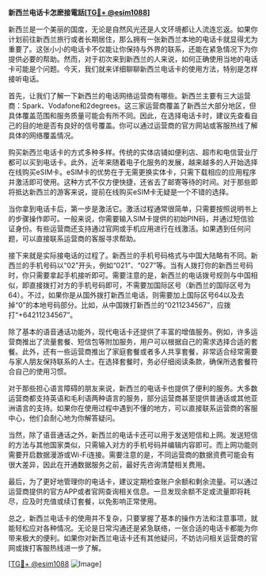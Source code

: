 **新西兰电话卡怎麽接電話[[TG💪+ @esim1088](https://t.me/s/esim1088)]**

新西兰是一个美丽的国度，无论是自然风光还是人文环境都让人流连忘返。如果你计划前往新西兰旅行或者长期居住，那么拥有一张新西兰本地的电话卡就显得尤为重要了。这张小小的电话卡不仅能让你保持与外界的联系，还能在紧急情况下为你提供必要的帮助。然而，对于初次来到新西兰的人来说，如何正确使用当地的电话卡可能是个问题。今天，我们就来详细聊聊新西兰电话卡的使用方法，特别是怎样接听电话。

首先，让我们了解一下新西兰的电话网络运营商有哪些。新西兰主要有三大运营商：Spark、Vodafone和2degrees。这三家运营商覆盖了新西兰大部分地区，但具体覆盖范围和服务质量可能会有所不同。因此，在选择电话卡时，建议先查看自己的目的地是否有良好的信号覆盖。你可以通过运营商的官方网站或客服热线了解具体的网络覆盖情况。

购买新西兰电话卡的方式多种多样。传统的实体店铺如便利店、超市和电信营业厅都可以买到电话卡。此外，近年来随着电子化服务的发展，越来越多的人开始选择在线购买eSIM卡。eSIM卡的优势在于无需更换实体卡，只需下载相应的应用程序并激活即可使用。这种方式不仅方便快捷，还省去了邮寄等待的时间。对于那些即将抵达新西兰的游客来说，提前在线购买eSIM卡无疑是一个不错的选择。

当你拿到电话卡后，第一步是激活它。激活过程通常很简单，只需要按照说明书上的步骤操作即可。一般来说，你需要输入SIM卡提供的初始PIN码，并通过短信验证身份。有些运营商还支持通过官网或手机应用进行在线激活。如果遇到任何问题，可以直接联系运营商的客服寻求帮助。

接下来就是实际接电话的过程了。新西兰的手机号码格式与中国大陆略有不同。新西兰的手机号码以“02”开头，例如“021”、“027”等。当有人拨打你的新西兰号码时，你只需要拿起手机接听即可。需要注意的是，新西兰的电话拨号规则与中国相似，即直接拨打对方的手机号码即可，不需要加国际区号（新西兰的国际区号为64）。不过，如果你是从国外拨打新西兰电话，则需要加上国际区号64以及去掉“0”的本地号码部分。比如，从中国拨打新西兰的“0211234567”，应拨打“+64211234567”。

除了基本的语音通话功能外，现代电话卡还提供了丰富的增值服务。例如，许多运营商推出了流量套餐、短信包等附加服务，用户可以根据自己的需求选择合适的套餐。此外，还有一些运营商推出了家庭套餐或者多人共享套餐，非常适合经常需要与家人朋友保持联系的人士。在选择套餐时，务必仔细阅读条款，确保所选套餐符合自己的使用习惯。

对于那些担心语言障碍的朋友来说，新西兰的电话卡也提供了便利的服务。大多数运营商都支持英语和毛利语两种语言的服务，部分运营商甚至提供普通话或其他亚洲语言的支持。如果你在使用过程中遇到不懂的地方，可以直接联系运营商的客服中心，他们会耐心地为你解答疑问。

当然，除了语音通话之外，新西兰的电话卡还可以用于发送短信和上网。发送短信的方法与其他国家类似，只需输入对方的手机号码并编辑内容即可。而上网功能则需要开启数据漫游或Wi-Fi连接。需要注意的是，不同运营商的数据资费可能会有很大差异，因此在开通数据服务之前，最好先咨询清楚相关费用。

最后，为了更好地管理你的电话卡，建议定期检查账户余额和剩余流量。可以通过运营商提供的官方APP或者官网查询相关信息。一旦发现余额不足或流量即将耗尽，应及时充值或续订套餐，以免影响正常使用。

总之，新西兰电话卡的使用并不复杂，只要掌握了基本的操作方法和注意事项，就能轻松应对各种情况。无论是日常沟通还是紧急联络，一张合适的电话卡都能为你带来极大的便利。如果你对新西兰电话卡还有其他疑问，不妨访问相关运营商的官网或拨打客服热线进一步了解。

[[TG💪+ @esim1088](https://t.me/s/esim1088) ![Image](https://i.postimg.cc/4NQfJmqS/Snipaste-2025-05-13-00-14-12.png)]